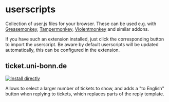 # userscripts
Collection of user.js files for your browser. These can be used e.g. with [Greasemonkey](https://wiki.greasespot.net/Greasemonkey), [Tampermonkey](https://www.tampermonkey.net/), [Violentmonkey](https://violentmonkey.github.io/) and similar addons.

If you have such an extension installed, just click the corresponding button to import the userscript.
Be aware by default userscripts will be updated automatically, this can be configured in the extension.

## ticket.uni-bonn.de
[![Install directly](https://img.shields.io/badge/Install%20directly%20with-any%20Monkey-285959.svg)](https://raw.githubusercontent.com/olifre/userscripts/main/ticket.uni-bonn.de.user.js)

Allows to select a larger number of tickets to show, and adds a "to English" button when replying to tickets,
which replaces parts of the reply template.
